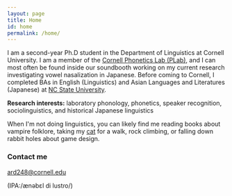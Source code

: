 ```yaml
---
layout: page
title: Home
id: home
permalink: /home/
---
```


I am a second-year Ph.D student in the Department of Linguistics at Cornell University. I am a member of the <a target="_blank" rel="noopener" href="https://conf.ling.cornell.edu/">Cornell Phonetics Lab (PLab)</a>, and I can most often be found inside our soundbooth working on my current research investigating vowel nasalization in Japanese. Before coming to Cornell, I completed BAs in English (Linguistics) and Asian Languages and Literatures (Japanese) at <a target="_blank" rel="noopener" href="https://linguistics.chass.ncsu.edu/">NC State University</a>. 

<b>Research interests:</b> laboratory phonology, phonetics, speaker recognition, sociolinguistics, and historical Japanese linguistics

<!-- link 'cat' to an image of corny --> 
When I'm not doing linguistics, you can likely find me reading books about vampire folklore, taking my <a target="_blank" rel="noopener" href="https://annabelledilustro.github.io/folder/corny_walk.jpg" >cat</a> for a walk, rock climbing, or falling down rabbit holes about game design. 

### Contact me

[ard248@cornell.edu](mailto:ard248@cornell.edu)

(IPA:/ænəbɛl di lustɾo/)
